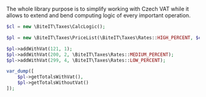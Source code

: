 The whole library purpose is to simplify working with Czech VAT while it allows to extend and bend computing logic of every important operation.

```php
$cl = new \BiteIT\Taxes\CalcLogic();

$pl = new \BiteIT\Taxes\PriceList(\BiteIT\Taxes\Rates::HIGH_PERCENT, $cl);

$pl->addWithVat(121, 1);
$pl->addWithVat(200, 2, \BiteIT\Taxes\Rates::MEDIUM_PERCENT);
$pl->addWithVat(299, 4, \BiteIT\Taxes\Rates::LOW_PERCENT);

var_dump([
    $pl->getTotalsWithVat(),
    $pl->getTotalsWithoutVat()
]);
```